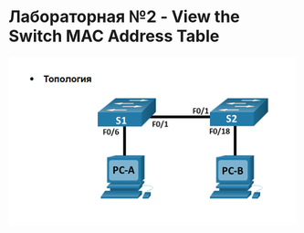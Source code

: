# Лабораторная №2 - View the Switch MAC Address Table
![](https://github.com/jurgengg/OTUSLABS/blob/main/lab2/Screenshot_12.png)  
